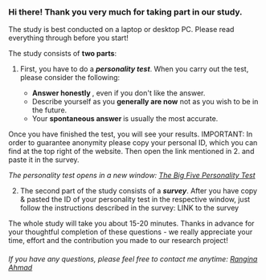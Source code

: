 <h3>Hi there! Thank you very much for taking part in our study. </h3>

The study is best conducted on a laptop or desktop PC. Please read everything through before you start!

The study consists of <b>two parts</b>:

1. First, you have to do a <i><b>personality test</b></i>. When you carry out the test, please consider the following:

      - <b> Answer honestly </b>, even if you don't like the answer.
      - Describe yourself as you <b>generally are now</b> not as you wish to be in the future.
      - Your <b>spontaneous answer </b> is usually the most accurate. 
  
Once you have finished the test, you will see your results. IMPORTANT: In order to guarantee anonymity please copy your       personal ID, which you can find at the top right of the website. Then open the link mentioned in 2. and paste it in the       survey. 

<i>The personality test opens in a new window: <a href="https://bigfive-test.com/" target="_blank">The Big Five Personality Test</a></i>
  
2. The second part of the study consists of a <i><b>survey</b></i>. After you have copy & pasted the ID of your personality test in the respective window, just follow the instructions described in the survey: LINK to the survey

The whole study will take you about 15-20 minutes. Thanks in advance for your thoughtful completion of these questions - we really appreciate your time, effort and the contribution you made to our research project!

<h6>If you have any questions, please feel free to contact me anytime: <a href="https://www.tu-braunschweig.de/wi2/team/rahmad/" target="_blank">Rangina Ahmad</a></h6>

